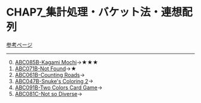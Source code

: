 # CHAP7_集計処理・バケット法・連想配列

[参考ページ](https://tinyurl.com/y9ahckza)

---
0. [ABC085B-Kagami Mochi](https://atcoder.jp/contests/abc085/tasks/abc085_b)→★★★
1. [ABC071B-Not Found](https://atcoder.jp/contests/abc071/tasks/abc071_b)→★
2. [ABC061B-Counting Roads](https://atcoder.jp/contests/abc061/tasks/abc061_b)→
3. [ABC047B-Snuke's Coloring 2](https://atcoder.jp/contests/abc047/tasks/abc047_b)→
4. [ABC091B-Two Colors Card Game](https://atcoder.jp/contests/abc091/tasks/abc091_b)→
5. [ABC081C-Not so Diverse](https://atcoder.jp/contests/abc081/tasks/arc086_a)→
